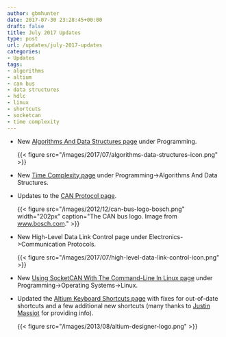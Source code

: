 ```yaml
---
author: gbmhunter
date: 2017-07-30 23:28:45+00:00
draft: false
title: July 2017 Updates
type: post
url: /updates/july-2017-updates
categories:
- Updates
tags:
- algorithms
- altium
- can bus
- data structures
- hdlc
- linux
- shortcuts
- socketcan
- time complexity
---
```



* New [Algorithms And Data Structures page](http://blog.mbedded.ninja/programming/algorithms-and-data-structures) under Programming.  

	{{< figure src="/images/2017/07/algorithms-data-structures-icon.png"   >}}

* New [Time Complexity page](http://blog.mbedded.ninja/programming/algorithms-and-data-structures/time-complexity) under Programming->Algorithms And Data Structures.
* Updates to the [CAN Protocol page](http://blog.mbedded.ninja/electronics/communication-protocols/can-protocol).  

	{{< figure src="/images/2012/12/can-bus-logo-bosch.png" width="202px" caption="The CAN bus logo. Image from www.bosch.com."  >}}

* New High-Level Data Link Control page under Electronics->Communication Protocols.  

	{{< figure src="/images/2017/07/high-level-data-link-control-icon.png"   >}}

* New [Using SocketCAN With The Command-Line In Linux page](http://blog.mbedded.ninja/programming/operating-systems/linux/how-to-use-socketcan-with-the-command-line-in-linux) under Programming->Operating Systems->Linux.  

* Updated the [Altium Keyboard Shortcuts page](http://blog.mbedded.ninja/electronics/general/altium/altium-keyboard-shortcuts) with fixes for out-of-date shortcuts and a few additional new shortcuts (many thanks to [Justin Massiot](https://twitter.com/justinmassiot) for providing info).  

	{{< figure src="/images/2013/08/altium-designer-logo.png"   >}}